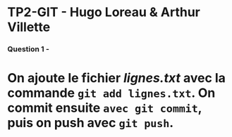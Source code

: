 # TP2-GIT - Hugo Loreau & Arthur Villette

### Question 1 - 
# On ajoute le fichier _lignes.txt_ avec la commande `git add lignes.txt`. On commit ensuite `avec git commit`, puis on push avec `git push`.
